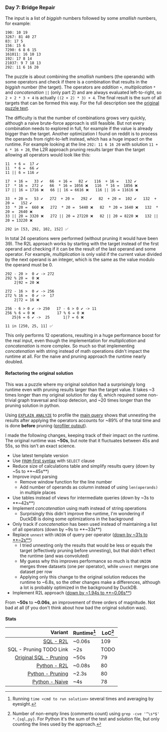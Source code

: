 ### Day 7: Bridge Repair

The input is a list of _biggish_ numbers followed by some _smallish_ numbers, for example:
```
190: 10 19
3267: 81 40 27
83: 17 5
156: 15 6
7290: 6 8 6 15
161011: 16 10 13
192: 17 8 14
21037: 9 7 18 13
292: 11 6 16 20
```
The puzzle is about combining the _smallish_ numbers (the operands) with some operators and check if there is a combination that results in the _biggish_ number (the target). The operators are _addition_ `+`, _multiplication_ `*` and _concatenation_ `||` (only part 2) and are always evaluated left-to-right, so `2 + 2 * 3 + 4` is actually `((2 + 2) * 3) + 4`. The final result is the sum of all targets that can be formed this way. For the full description see the [original puzzle text](https://adventofcode.com/2024/day/7).

The difficulty is that the number of combinations grows very quickly, although a naive brute-force approach is still feasible. But not every combination needs to explored in full, for example if the value is already bigger than the target. Another optimization I found on reddit is to process the operands from right-to-left instead, which has a huge impact on the runtime. For example looking at the line `292: 11 6 16 20` with solution `11 + 6 * 16 + 20`, the L2R approach pruning results larger than the target allowing all operators would look like this:
```
11  + 6 =  17 ✔️
11  * 6 =  66 ✔️
11 || 6 = 116 ✔️

17  + 16 =   33 ✔️   66  + 16 =   82 ✔️   116  + 16 =   132 ✔️   
17  * 16 =  272 ✔️   66  * 16 = 1056 ❌   116  * 16 =  1856 ❌
17 || 16 = 1716 ❌   66 || 16 = 6616 ❌   116 || 16 = 11616 ❌

33  + 20 =   53 ✔️   272  + 20 =   292 ✔️   82  + 20 =  102 ✔️   132  + 20 =   152 ✔️
33  * 20 =  660 ❌   272  * 20 =  5440 ❌   82  * 20 = 1640 ❌   132  * 20 =  2640 ❌
33 || 20 = 3320 ❌   272 || 20 = 27220 ❌   82 || 20 = 8220 ❌   132 || 20 = 13220 ❌

292 in [53, 292, 102, 152] ✅
```
In total 24 operations were performed (without pruning it would have been 39). The R2L approach works by starting with the target instead of the first operand and checking if it can be the result of the last operand and some operator. For example, _multiplication_ is only valid if the current value divided by the next operand is an integer, which is the same as the value modulo the operand must be 0.
```
292 - 20 >  0 ✔️ -> 272
292 % 20 =  0 ❌
    2|92 = 20 ❌

272 - 16 >  0 ✔️ -> 256
272 % 16 =  0 ✔️ ->  17
    2|72 = 16 ❌

256 - 6 > 0 ✔️ -> 250   17 - 6 > 0 ✔️ -> 11
256 % 6 = 0 ❌          17 % 6 = 0 ❌
   25|6 = 6 ✔️ ->  25      1|7 = 6 ❌

11 in [250, 25, 11] ✅
```
This only performs 12 operations, resulting in a huge performance boost for the real input, even though the implementation for _multiplication_ and _concatenation_ is more complex. So much so that implementing _concatenation_ with string instead of math operations didn't impact the runtime at all. For the naive and pruning approach the runtime nearly doubled.

#### Refactoring the original solution

This was a puzzle where my original solution had a surprisingly long runtime even with pruning results larger than the target value. It takes ~3 times longer than my original solution for day 6, which required some non-trivial graph traversal and loop detecion, and ~20 times longer than the pruning solution in python.

Using [`EXPLAIN ANALYZE`](https://duckdb.org/docs/guides/meta/explain_analyze.html) to profile the [main query](./solution.original.sql#L37-L73) shows that unnesting the results after applying the operators accounts for ~89% of the total time and is done **before** pruning ([profiler output](./profiler)).

I made the following changes, keeping track of their impact on the runtime. The original runtime was **~50s**, but note that it fluctuates between 45s and 55s, so this isn't an exact science.

- Use latest template version
- Use [`FROM`-first syntax](https://duckdb.org/docs/sql/query_syntax/from.html#from-first-syntax) with `SELECT` clause
- Reduce size of calculations table and simplify results query (down by ~5s to **~45s**)
- Improve input parsing
  - Remove window function for the line number
  - Add number of operands as column instead of using `len(operands)` in multiple places
- Use tables instead of views for intermediate queries (down by ~3s to **~42s**)
- Implement _concatenation_ using math instead of string operations
  - Surprisingly this didn't improve the runtime, I'm wondering if DuckDB is doing some optimizations in the background
- Only track if _concatenation_ has been used instead of maintaining a list of all operators (down by ~9s to **~33s**)
- Replace `unnest` with `UNION` of query per operator (<u>down by ~31s to **~2s**</u>)
  - I tried unnesting only the results that would be less or equals the target (effectively pruning before unnesting), but that didn't effect the runtime (and was convoluted)
  - My guess why this improves performance so much is that `UNION` merges three datasets (one per operator), while `unnest` merges one dataset per row
  - Applying only this change to the original solution reduces the runtime to ~6.8s, so the other changes make a differences, although a lot is probably optimized in the background by DuckDB.
- Implement R2L approach (<u>down by ~1.94s to **~0.06s**</u>)

From **~50s** to **~0.06s**, an improvement of three orders of magnitude. Not bad at all (if you don't think about how bad the original solution was).

#### Stats

|                                           Variant | Runtime[^runtime] | LoC[^loc] |
| ------------------------------------------------: | ----------------- | --------- |
|                       [SQL - R2L](./solution.sql) | ~0.06s            | 109       |
|                           SQL - Pruning TODO Link | ~2s               | TODO      |
| [Original SQL - Pruning](./solution.original.sql) | ~50s              | 79        |
|             [Python - R2L](./solution.py#L34-L50) | ~0.08s            | 80        |
|         [Python - Pruning](./solution.py#L53-L66) | ~2.3s             | 80        |
|           [Python - Naive](./solution.py#L69-L80) | ~4s               | 78        |

[^runtime]: Running `time <cmd to run solution>` several times and averaging by eyesight.
[^loc]: Number of non-empty lines (comments count) using `grep -cve '^\s*$' *.{sql,py}`. For Python it's the sum of the test and solution file, but only counting the lines used by the approach.
